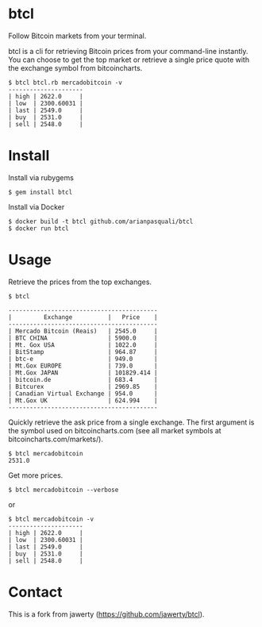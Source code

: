# btcl
Follow Bitcoin markets from your terminal.

btcl is a cli for retrieving Bitcoin prices from your command-line instantly. You can choose to get the top market or retrieve a single price quote with the exchange symbol from bitcoincharts.

```
$ btcl btcl.rb mercadobitcoin -v
---------------------
| high | 2622.0     |
| low  | 2300.60031 |
| last | 2549.0     |
| buy  | 2531.0     |
| sell | 2548.0     |
```

# Install
Install via rubygems
```
$ gem install btcl
```

Install via Docker
```
$ docker build -t btcl github.com/arianpasquali/btcl
$ docker run btcl
```

# Usage

Retrieve the prices from the top exchanges.

```
$ btcl

------------------------------------------
|         Exchange          |   Price    |
------------------------------------------
| Mercado Bitcoin (Reais)   | 2545.0     |
| BTC CHINA                 | 5900.0     |
| Mt. Gox USA               | 1022.0     |
| BitStamp                  | 964.87     |
| btc-e                     | 949.0      |
| Mt.Gox EUROPE             | 739.0      |
| Mt.Gox JAPAN              | 101829.414 |
| bitcoin.de                | 683.4      |
| Bitcurex                  | 2969.85    |
| Canadian Virtual Exchange | 954.0      |
| Mt.Gox UK                 | 624.994    |
------------------------------------------
```

Quickly retrieve the ask price from a single exchange. The first argument is the symbol used on bitcoincharts.com (see all market symbols at bitcoincharts.com/markets/).
```
$ btcl mercadobitcoin
2531.0
```
Get more prices.
```
$ btcl mercadobitcoin --verbose
```
or 

```
$ btcl mercadobitcoin -v
---------------------
| high | 2622.0     |
| low  | 2300.60031 |
| last | 2549.0     |
| buy  | 2531.0     |
| sell | 2548.0     |
```

# Contact
This is a fork from jawerty (https://github.com/jawerty/btcl).

